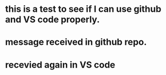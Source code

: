 # this is a test to see if I can use github and VS code properly.

# message received in github repo.

# recevied again in VS code